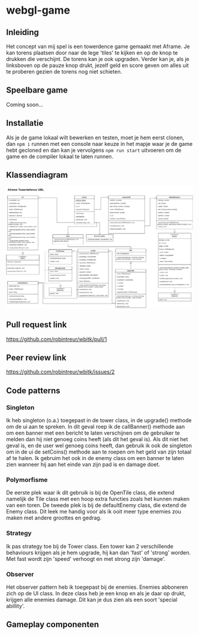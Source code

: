 # webgl-game

## Inleiding
Het concept van mij spel is een towerdence game gemaakt met Aframe. Je kan torens plaatsen door naar de lege 'tiles' te kijken en op de knop te drukken die verschijnt. De torens kan je ook upgraden. Verder kan je, als je linksboven op de pauze knop drukt, jezelf geld en score geven om alles uit te proberen gezien de torens nog niet schieten.

## Speelbare game
Coming soon...

## Installatie
Als je de game lokaal wilt bewerken en testen, moet je hem eerst clonen, dan ```npm i``` runnen met een console naar keuze in het mapje waar je de game hebt gecloned en dan kan je vervolgens ```npm run start``` uitvoeren om de game en de compiler lokaal te laten runnen.

## Klassendiagram
![Towerdefence UML](./aframe-towerdefence.jpg)

## Pull request link
https://github.com/robintreur/wbitk/pull/1

## Peer review link
https://github.com/robintreur/wbitk/issues/2

## Code patterns

### Singleton
Ik heb singleton (o.a.) toegepast in de tower class, in de upgrade() methode om de ui aan te spreken. In dit geval roep ik de callBanner() methode aan om een banner met een bericht te laten verschijnen om de gebruiker te melden dan hij niet genoeg coins heeft (als dit het geval is). Als dit niet het geval is, en de user wel genoeg coins heeft, dan gebruik ik ook de singleton om in de ui de setCoins() methode aan te roepen om het geld van zijn totaal af te halen. Ik gebruim het ook in de enemy class om een banner te laten zien wanneer hij aan het einde van zijn pad is en damage doet.

### Polymorfisme
De eerste plek waar ik dit gebruik is bij de OpenTile class, die extend namelijk de Tile class met een hoop extra functies zoals het kunnen maken van een toren.
De tweede plek is bij de defaultEnemy class, die extend de Enemy class. Dit leek me handig voor als ik ooit meer type enemies zou maken met andere groottes en gedrag.

### Strategy
Ik pas strategy toe bij de Tower class. Een tower kan 2 verschillende behaviours krijgen als je hem upgrade, hij kan dan 'fast' of 'strong' worden. Met fast wordt zijn 'speed' verhoogt en met strong zijn 'damage'.

### Observer
Het observer pattern heb ik toegepast bij de enemies. Enemies abboneren zich op de UI class. In deze class heb je een knop en als je daar op drukt, krijgen alle enemies damage. Dit kan je dus zien als een soort 'special abillity'.

## Gameplay componenten

